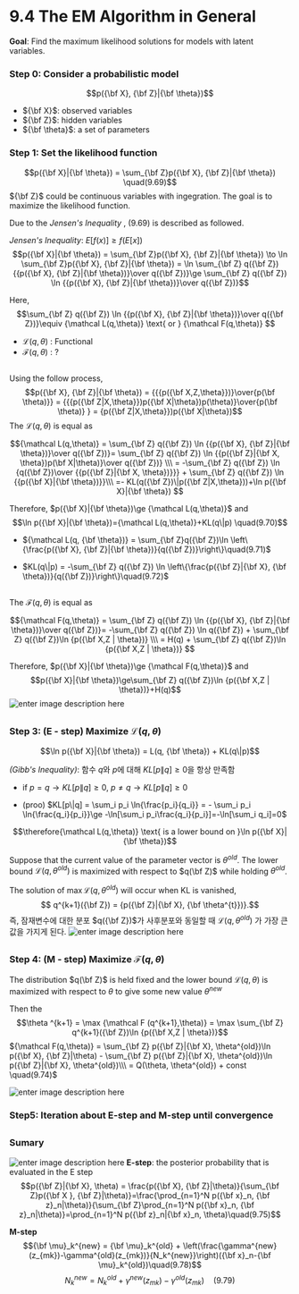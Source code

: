 # 9.4 The EM Algorithm in General

**Goal**: Find the maximum likelihood solutions for models with latent variables.

### Step 0: Consider a probabilistic model
$$p({\bf X}, {\bf Z}|{\bf \theta})$$
- ${\bf X}$: observed variables
- ${\bf Z}$: hidden variables
- ${\bf \theta}$: a set of parameters


### Step 1: Set the likelihood function
$$p({\bf X}|{\bf \theta}) = \sum_{\bf Z}p({\bf X}, {\bf Z}|{\bf \theta}) \quad(9.69)$$
${\bf Z}$ could be continuous variables with ingegration. The goal is to maximize the likelihood function.

Due to the *Jensen's Inequality* , (9.69) is described as followed.

*Jensen's Inequality*: $E[f(x)] \ge f(E[x])$ 
$$p({\bf X}|{\bf \theta}) = \sum_{\bf Z}p({\bf X}, {\bf Z}|{\bf \theta}) \to  \ln \sum_{\bf Z}p({\bf X}, {\bf Z}|{\bf \theta}) = \ln \sum_{\bf Z} q({\bf Z}){{p({\bf X}, {\bf Z}|{\bf \theta})}\over q({\bf Z})}\ge \sum_{\bf Z} q({\bf Z}) \ln {{p({\bf X}, {\bf Z}|{\bf \theta})}\over q({\bf Z})}$$

Here, 
$$\sum_{\bf Z} q({\bf Z}) \ln {{p({\bf X}, {\bf Z}|{\bf \theta})}\over q({\bf Z})}\equiv {\mathcal L(q,\theta)} \text{ or } {\mathcal F(q,\theta)} $$

- ${\mathcal L(q,\theta)}$ : Functional 
-  ${\mathcal F(q,\theta)}$ : ?



##
Using the follow process,
$$p({\bf X}, {\bf Z}|{\bf \theta}) = {{{p({\bf X,Z,\theta}})}\over{p(\bf \theta)}}
= {{{p({\bf Z|X,\theta}})p({\bf X|\theta})p(\theta)}\over{p(\bf \theta)} } 
= {p({\bf Z|X,\theta}})p({\bf X|\theta})$$
The ${\mathcal L(q,\theta)}$ is equal as

$${\mathcal L(q,\theta)} = \sum_{\bf Z} q({\bf Z}) \ln {{p({\bf X}, {\bf Z}|{\bf \theta})}\over q({\bf Z})}= \sum_{\bf Z} q({\bf Z}) \ln {{p({\bf Z}|{\bf X, \theta})p(\bf X|\theta)}\over q({\bf Z})} \\\ 
= -\sum_{\bf Z}  q({\bf Z}) \ln {q({\bf Z})\over {{p({\bf Z}|{\bf X, \theta})}}} + \sum_{\bf Z} q({\bf Z}) \ln {{p({\bf X}|{\bf \theta})}}\\\ 
=- KL(q({\bf Z})\|p({\bf Z|X,\theta}))+\ln p({\bf X}|{\bf \theta}) $$ 

Therefore,  $p({\bf X}|{\bf \theta})\ge {\mathcal L(q,\theta)}$ and 
$$\ln p({\bf X}|{\bf \theta})={\mathcal L(q,\theta)}+KL(q\|p) \quad(9.70)$$

- ${\mathcal L(q, {\bf \theta})} = \sum_{\bf Z}q({\bf Z})\ln \left\{\frac{p({\bf X}, {\bf Z}|{\bf \theta})}{q({\bf Z})}\right\}\quad(9.71)$
 
- $KL(q\|p) = -\sum_{\bf Z} q({\bf Z}) \ln \left\{\frac{p({\bf Z}|{\bf X}, {\bf \theta})}{q({\bf Z})}\right\}\quad(9.72)$

##
The ${\mathcal F(q,\theta)}$ is equal as

$${\mathcal F(q,\theta)} = \sum_{\bf Z} q({\bf Z}) \ln {{p({\bf X}, {\bf Z}|{\bf \theta})}\over q({\bf Z})}= -\sum_{\bf Z} q({\bf Z}) \ln  q({\bf Z}) + \sum_{\bf Z} q({\bf Z})\ln {p({\bf X,Z | \theta})} \\\ 
= H(q) + \sum_{\bf Z} q({\bf Z})\ln {p({\bf X,Z | \theta})} $$

Therefore,  $p({\bf X}|{\bf \theta})\ge {\mathcal F(q,\theta)}$ and 
$$p({\bf X}|{\bf \theta})\ge\sum_{\bf Z} q({\bf Z})\ln {p({\bf X,Z | \theta})}+H(q)$$
![enter image description here](https://lh3.googleusercontent.com/4OtE8HKhX7pxDUK-0EX4i9sZBmZ_XFco3c6h3aY2n0esMggcd4mPnWovG7INWpPsJGefyjl1oLxDuHgM1AsxdR9NUpcCzy_abJbL8ppPEts9Yk5gZK44PvyDXThlT3kr5dJatt-YQuh-4wHg1kRhilOa_KIEl5AoRoNSXnbBMUm4m7Zpl4ZPleX-ofeDs07j_KsOl1S3_Tskt4eROBET_vUm37sg4PIzgzaPVA5FP42LRSuL-cqYv9p8pP7GHtFpfRTKum4nV81bNAgDm7mvImgI52HindTt8xS7PMAqUf63WqeDM-I-Gcu_LO5qrk7St89Zw1wurW2s0nIHiLkUXq4uhJTS_hgOqeMZQUTkJZ7ByfgAcQ_xe0dqMWv-2nnj1o6s_A6Bj0v2ydrufg25UR5TMytSo-YD0I1Acy5tUZ5R9bij6Z9xMQ0YzCHVitc89sFfKnf13CsWB2B-3lDwUaZdnFD93eC23eojLMtE9fwQJkTATLwcN5vPuF6HbPDyGsJSc7PA2I3EDbf3jJtVjz6Xh81eMkQx5Fby3RZp6G1wrdF2CcIyn70S4FUXdfQdyvtkyc2AGJ8occF8f7N3Iuo6M2GCB3tEha74hNNbY9uGY8vAbECgTVIvoW9TiQctNFSOLv4FgVvRDL2UMxdiXUN6DN_WCflNSlqA3FdA1FsL4SsTp2OIjw=w1577-h487-no)
##

### Step 3: (E - step) Maximize ${\mathcal L(q,\theta)}$
$$\ln p({\bf X}|{\bf \theta}) = L(q, {\bf \theta}) + KL(q\|p)$$

*(Gibb's Inequality)*:  함수 $q$와 $p$에 대해 $KL[p\|q] \ge 0$을 항상 만족함

- if $p=q \to KL[p\|q] \ge 0$, $p\ne q \to KL[p\|q] \ge 0$

- (proo) $KL[p\|q] = \sum_i p_i \ln{\frac{p_i}{q_i}} = - \sum_i p_i \ln{\frac{q_i}{p_i}}\ge -\ln[\sum_i p_i\frac{q_i}{p_i}]=-\ln[\sum_i q_i]=0$

$$\therefore{\mathcal L(q,\theta)} \text{ is a lower bound on }\ln p({\bf X}|{\bf \theta})$$

Suppose that the current value of the parameter vector is $\theta^{old}$. 
The lower bound ${\mathcal L(q,\theta^{old})}$ is maximized with respect to $q(\bf Z)$ while holding $\theta^{old}$.

The solution of $\max {\mathcal L(q,\theta^{old})}$ will occur when KL is vanished, 
$$ q^{k+1}({\bf Z}) = {p({\bf Z}|{\bf X}, {\bf \theta^{t}})}.$$
즉, 잠재변수에 대한 분포 $q({\bf Z})$가 사후분포와 동일할 때 ${\mathcal L(q,\theta^{old})}$ 가 가장 큰 값을 가지게 된다.
![enter image description here](https://lh3.googleusercontent.com/UhPqWR9SwqA4u1J_68uedNpx8ptjZZLodVNbJVMSTzULPmUrumyvirFdVkv3nOLJ2UPWQAAwkYAhqCMa-2a4J-m6Gr57CcG94cReOUqlGMvTNZqsbx9BLM5qsqEmSk2GDBO6O9qmNHee-XPPCbudPR9UjX6LdKYiSFrIacPKo6J6YrCSuO61EAmpGuVeKRsBLzwSw3johkJp7IN2-UyxAu-9cJT6dx22vzBDcqvZkjtXIwHJOgTANezi0UT8FfDXYW5yvQpmnFFwHKDJM23yVP82L83VIF3lvWljwoYecgcpWhZeRls9HbuCIKaucG-1qEheQVhgRRz1WAyDuym_wm0j3MNIQo-RZclwLpx1sUcOIXXftsP-5bg7lMD2zQMIaB9b8UJWelbsa4ZBUMCoNa3vYr93hI1qIr5_fjArudXT6ZU0RGNHTjcL4quWR8hWym05MHHj6iYP6qcUtuttaXzZB-Qd4Qe2SU9fkTsPqDY1gW75Bi6JXS8zBhQHatQtaO5_-UddzDiclKoy3zKXOROPzWm3W1GwgTWHAMtz5KrIIhLCOmxLyie7LaOf-U0AvsloHv4v1JKdFXFZiKeXnw6QlxVLUAYEldaYKdpA6K6nELcXAGe8Xm-YuWY57RcbZzbPJh-OvLVu2Xzg1IxfvPE-k0B-LQ8096g82ZMNbVpxsOGFQ0xd3Q=w1585-h515-no)

##

### Step 4: (M - step) Maximize ${\mathcal F(q,\theta)}$

The distribution $q(\bf Z)$ is held fixed and the lower bound $\mathcal L(q, θ)$ is maximized with respect to $\theta$ to give some new value $\theta^{new}$

Then the 
$$\theta ^{k+1} = \max {\mathcal F (q^{k+1},\theta)} = \max  \sum_{\bf Z} q^{k+1}({\bf Z})\ln {p({\bf X,Z | \theta})}$$
${\mathcal F(q,\theta)} =  \sum_{\bf Z} p({\bf Z}|{\bf X}, \theta^{old})\ln p({\bf X}, {\bf Z}|\theta) - \sum_{\bf Z} p({\bf Z}|{\bf X}, \theta^{old})\ln p({\bf Z}|{\bf X}, \theta^{old})\\\ = Q(\theta, \theta^{old}) + const \quad(9.74)$

![enter image description here](https://lh3.googleusercontent.com/HOSdorQeSv6bsvoczJ5g1mFx1t-PG26Q7VQ3mRQysxRcHogU1GGjegbdyR_gQ6x2JIlKjVteuK34V0ixuYMBfwUNsf1KGUwJG1GTNbZsoNxpXRrBadnmH6VvEalnvymB01M7ATUOysgJOOaXiwHyyvSkSCd3jzF-njiugrgWVywKpPHjDHPkHYwBDTEnMFBX1mSdwhnd7WXuGJIX7c1LM1oR-PUuPwBYVscTm6_-G-AbYp_Rnl8xj9ppSaW7Zh7Sl5D_OtU0o94l4Y4sffX43LnuDicfDUIBXNnCpn8PvlX9qi8hubxkKVMbu8YK5pxzJK76sUlXNDD6dJUQSIk224jcNyLVUh_bvmpqx8kDOQqf3zPWsFlSNHMs9f0SGYP4WCnbV_mAZp6Cua6kGoCt3QnkxNIJEAVhueRBcndgtOf-uTwkv-WrXwBifUbDzCywn1dfaXEPX7MBvtkaoZiBMFSgPJjll8bqMDB5AUj-qs04SmPK2RohMv61w-_X_HWqhqGjoDAbhYcO6InNlug7bjsp7KWtAoFwqspgTfG6ZlGMHimMEqpnU8EG4QUFTRJQSJtGIKnUnKJzr1j5-104cbSPX00tjjmpjpHbgtBiheCEn3w4cLeddQ6_6JYSttgXU6gQ7P-Rg33Dj9MfBMQS47Ng3aAq_Zgc3lY66_YV-7zJ2s6KCP-bvw=w1568-h642-no)

### Step5: Iteration about E-step and M-step until convergence 
##

### Sumary

![enter image description here](https://lh3.googleusercontent.com/QQKFbCAFBoe1Oafe6ub8i6buEMfbp1VzZSZDsTRd8F9tul2aORiWE2AXp8uNoDnQ7_xaN70wCmmhIZuO9wXlFhnNE-1WrtWKjnfy6BUZX3aW7VTLzyjyMbG1YSPnaZnb_wg0BrWym2Luj3blJX1iiIHlQXEDsZMmdaCadUCHuICS3E2i79zbWSmBXBrGoc1o4Bs0dZ21CzBWrto-f3LqVWF03JhWVvUOLl2pfOUdSn0PmWCpwcGOO4ghfpSfc3WP4lkCEtLYH4oSfaq1u_y-q3qk4iBPvbEmJ-kfhBcZDlFhgebN0exbHM-UXApwDIwe1t-6fFykPW8gn4os_pRptanlx-5hBV5qhub89wLOp2s84of_4O_cS8fNwa6sl7I4Pfe9LUrmsZ6hnkeTD1NbBsOYcqsSebxMzRzm_AFJbimWarg2jCc5n89NdE3Ajh6rz6gaCKEEebUyAkAKf2ydZgF_-H84Ou1v0KNsCRBnU3705tK95zxw4hBQp0R5lQ3alUCVaYhk_RZCEjyQa8LKjwaIdFvUa7V0SBlpKGhbbp8ptghxlDpqY2NCqrChhRcc_w1HypD232JV4orBiRGN7E1d8JRcoYSqDaxJFoK3mu76ZGoOqYtfeVRUQHppBeYPBIyJW7Yk0mruX-oPgnEZEKoXzovb5cow2cIkh-e8OFK0bDmewxvsKA=w1572-h586-no)
**E-step**: the posterior probability that is evaluated in the E step
$$p({\bf Z}|{\bf X}, \theta) = \frac{p({\bf X}, {\bf Z}|\theta)}{\sum_{\bf Z}p({\bf X
}, {\bf Z}|\theta)}=\frac{\prod_{n=1}^N p({\bf x}_n, {\bf z}_n|\theta)}{\sum_{\bf Z}\prod_{n=1}^N p({\bf x}_n, {\bf z}_n|\theta)}=\prod_{n=1}^N p({\bf z}_n|{\bf x}_n, \theta)\quad(9.75)$$


**M-step**
$${\bf \mu}_k^{new} = {\bf \mu}_k^{old} + \left(\frac{\gamma^{new}(z_{mk})-\gamma^{old}(z_{mk})}{N_k^{new}}\right)({\bf x}_n-{\bf \mu}_k^{old})\quad(9.78)$$
$$N_k^{new} = N_k^{old} + \gamma^{new}(z_{mk}) - \gamma^{old}(z_{mk})\quad(9.79)$$


